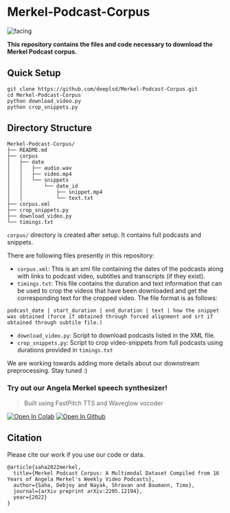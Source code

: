 # Merkel-Podcast-Corpus

![facing](https://user-images.githubusercontent.com/45385843/180602719-f73e9e2b-0648-4aaf-ba55-70df45e1179b.jpg)

**This repository contains the files and code necessary to download the Merkel Podcast corpus.**

## Quick Setup
```
git clone https://github.com/deeplsd/Merkel-Podcast-Corpus.git
cd Merkel-Podcast-Corpus
python download_video.py
python crop_snippets.py
```

## Directory Structure
```
Merkel-Podcast-Corpus/
├── README.md
├── corpus
│   ├── date
│   │   ├── audio.wav
│   │   ├── video.mp4
│   │   └── snippets
│   │       └── date_id
│   │           ├── snippet.mp4
│   │           └── text.txt
├── corpus.xml
├── crop_snippets.py
├── download_video.py
└── timings.txt
```
`corpus/` directory is created after setup. It contains full podcasts and snippets.
  
There are following files presently in this repository:

- `corpus.xml`: This is an xml file containing the dates of the podcasts along with links to podcast video, subtitles and transcripts (if they exist).
- `timings.txt`: This file contains the duration and text information that can be used to crop the videos that have been downloaded and get the corresponding text for the cropped video. The file format is as follows:

```
podcast_date | start_duration | end_duration | text | how the snippet was obtained (force if obtained through forced alignment and srt if obtained through subtile file.)
```
- `download_video.py`: Script to download podcasts listed in the XML file.
- `crop_snippets.py`: Script to crop video-snippets from full podcasts using durations provided in `timings.txt`

We are working towards adding more details about our downstream preprocessing. Stay tuned :)


### Try out our Angela Merkel speech synthesizer!
> Built using FastPitch TTS and Waveglow vocoder  

[![Open In Colab](https://colab.research.google.com/assets/colab-badge.svg)](https://colab.research.google.com/github/Debjoy10/FastPitch_demo/blob/main/Merkel_Corpus_FastPitch_Demo.ipynb)
[![Open In Github](https://badgen.net/badge/icon/github?icon=github&label)](https://github.com/Debjoy10/FastPitch_demo/blob/main/Merkel_Corpus_FastPitch_Demo.ipynb)

## Citation

Please cite our work if you use our code or data.

```
@article{saha2022merkel,
  title={Merkel Podcast Corpus: A Multimodal Dataset Compiled from 16 Years of Angela Merkel's Weekly Video Podcasts},
  author={Saha, Debjoy and Nayak, Shravan and Baumann, Timo},
  journal={arXiv preprint arXiv:2205.12194},
  year={2022}
}
```
